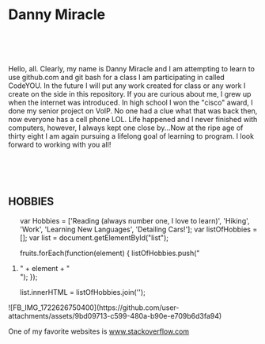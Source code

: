 <html>
   <h1>

   <b>
Danny Miracle </h2></b>
<br><br><br><body><p>
Hello, all. Clearly, my name is Danny Miracle and I am attempting to learn to use github.com and git bash for a class I am participating in called CodeYOU. In the future I will put any work created for class or any work I create on the side in this repository. If you are curious about me, I grew up when the internet was introduced. In high school I won the "cisco" award, I done my senior project on VoIP. No one had a clue what that was back then, now everyone has a cell phone LOL. Life happened and I never finished with computers, however, I always kept one close by...Now at the ripe age of thirty eight I am again pursuing a lifelong goal of learning to program. I look forward to working with you all! </p>
<br><br><br>

<b><h2>
HOBBIES</h2></b>
<javascript> <ol id="list">
var Hobbies = ['Reading (always number one, I love to learn)', 'Hiking', 'Work', 'Learning New Languages', 'Detailing Cars!'];
var listOfHobbies = [];
var list = document.getElementById("list");


fruits.forEach(function(element) {
  listOfHobbies.push("<li>" + element + "</li>");
});

list.innerHTML = listOfHobbies.join('');
</ol>
   ![FB_IMG_1722626750400](https://github.com/user-attachments/assets/9bd09713-c599-480a-b90e-e709b6d3fa94)

One of my favorite websites is www.stackoverflow.com
</html
